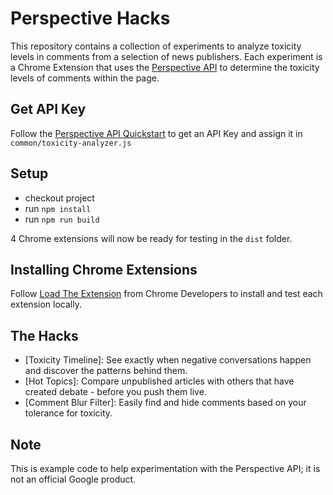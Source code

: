 # Perspective Hacks
This repository contains a collection of experiments to analyze toxicity levels in comments from a selection of news publishers. Each experiment is a Chrome Extension that uses the [Perspective API](http://www.perspectiveapi.com/) to determine the toxicity levels of comments within the page.

## Get API Key
Follow the [Perspective API Quickstart](https://github.com/conversationai/perspectiveapi/blob/master/quickstart.md) to get an API Key and assign it in `common/toxicity-analyzer.js`

## Setup
 - checkout project
 - run `npm install`
 - run `npm run build`

4 Chrome extensions will now be ready for testing in the `dist` folder.

## Installing Chrome Extensions
Follow [Load The Extension](https://developer.chrome.com/extensions/getstarted#unpacked) from Chrome Developers to install and test each extension locally.

## The Hacks

 * [Toxicity Timeline]: See exactly when negative conversations happen and discover the patterns behind them.
 * [Hot Topics]: Compare unpublished articles with others that have created debate - before you push them live.
 * [Comment Blur Filter]: Easily find and hide comments based on your tolerance for toxicity.

## Note
This is example code to help experimentation with the Perspective API; it is not an official Google product.